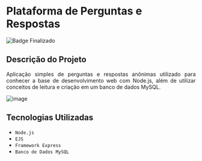 # Plataforma de Perguntas e Respostas

![Badge Finalizado](http://img.shields.io/static/v1?label=STATUS&message=FINALIZADO&color=<GREEN>?style=for-the-badge)


## Descrição do Projeto

<p align="justify">
Aplicação simples de perguntas e respostas anônimas utilizado para conhecer a base de desenvolvimento web com Node.js, além de utilizar conceitos de leitura e criação em um banco de dados MySQL.
  
![image](https://user-images.githubusercontent.com/52866482/144634431-8c98c255-77ea-465f-a948-6c4c356d0ef9.png)
</p>

## Tecnologias Utilizadas
- ``Node.js``
- ``EJS``
- ``Framework Express``
- ``Banco de Dados MySQL``
